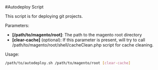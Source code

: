 #Autodeploy Script

This script is for deploying git projects.

Parameters:
* **[/path/to/magento/root]**: The path to the magento root directory
* **[clear-cache]** (optional): If this parameter is present, will try to call /path/to/magento/root/shell/cacheClean.php script for cache cleaning.

Usage:
```bash
/path/to/autodeploy.sh /path/to/magento/root [clear-cache]
```